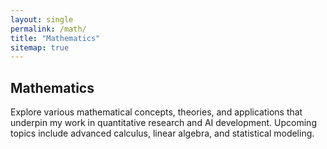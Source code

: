 ```yaml
---
layout: single
permalink: /math/
title: "Mathematics"
sitemap: true
---
```


## Mathematics

Explore various mathematical concepts, theories, and applications that underpin my work in quantitative research and AI development. Upcoming topics include advanced calculus, linear algebra, and statistical modeling.
